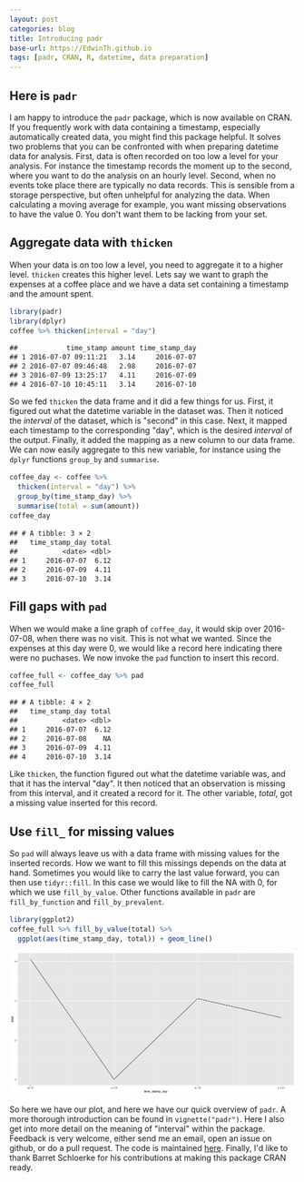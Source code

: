 ```yaml
---
layout: post
categories: blog
title: Introducing padr
base-url: https://EdwinTh.github.io
tags: [padr, CRAN, R, datetime, data preparation]
---
```


## Here is `padr`

I am happy to introduce the `padr` package, which is now available on CRAN. If you frequently work with data containing a timestamp, especially automatically created data, you might find this package helpful. It solves two problems that you can be confronted with when preparing datetime data for analysis. First, data is often recorded on too low a level for your analysis. For instance the timestamp records the moment up to the second, where you want to do the analysis on an hourly level. Second, when no events toke place there are typically no data records. This is sensible from a storage perspective, but often unhelpful for analyzing the data. When calculating a moving average for example, you want missing observations to have the value 0. You don't want them to be lacking from your set.

## Aggregate data with `thicken`

When your data is on too low a level, you need to aggregate it to a higher level. `thicken` creates this higher level. Lets say we want to graph the expenses at a coffee place and we have a data set containing a timestamp and the amount spent. 


```r
library(padr)
library(dplyr)
coffee %>% thicken(interval = "day")
```

```
##            time_stamp amount time_stamp_day
## 1 2016-07-07 09:11:21   3.14     2016-07-07
## 2 2016-07-07 09:46:48   2.98     2016-07-07
## 3 2016-07-09 13:25:17   4.11     2016-07-09
## 4 2016-07-10 10:45:11   3.14     2016-07-10
```

So we fed `thicken` the data frame and it did a few things for us. First, it figured out what the datetime variable in the dataset was. Then it noticed the *interval* of the dataset, which is "second" in this case. Next, it mapped each timestamp to the corresponding "day", which is the desired *interval* of the output. Finally, it added the mapping as a new column to our data frame. We can now easily aggregate to this new variable, for instance using  the `dplyr` functions `group_by` and `summarise`.


```r
coffee_day <- coffee %>% 
  thicken(interval = "day") %>% 
  group_by(time_stamp_day) %>% 
  summarise(total = sum(amount))
coffee_day
```

```
## # A tibble: 3 × 2
##   time_stamp_day total
##           <date> <dbl>
## 1     2016-07-07  6.12
## 2     2016-07-09  4.11
## 3     2016-07-10  3.14
```

## Fill gaps with `pad`
When we would make a line graph of `coffee_day`, it would skip over 2016-07-08, when there was no visit. This is not what we wanted. Since the expenses at this day were 0, we would like a record here indicating there were no puchases. We now invoke the `pad` function to insert this record.


```r
coffee_full <- coffee_day %>% pad
coffee_full
```

```
## # A tibble: 4 × 2
##   time_stamp_day total
##           <date> <dbl>
## 1     2016-07-07  6.12
## 2     2016-07-08    NA
## 3     2016-07-09  4.11
## 4     2016-07-10  3.14
```

Like `thicken`, the function figured out what the datetime variable was, and that it has the interval "day". It then noticed that an observation is missing from this interval, and it created a record for it. The other variable, *total*, got a missing value inserted for this record. 

## Use `fill_` for missing values

So `pad` will always leave us with a data frame with missing values for the inserted records. How we want to fill this missings depends on the data at hand. Sometimes you would like to carry the last value forward, you can then use `tidyr::fill`. In this case we would like to fill the NA with 0, for which we use `fill_by_value`. Other functions available in `padr` are `fill_by_function` and `fill_by_prevalent`.


```r
library(ggplot2)
coffee_full %>% fill_by_value(total) %>% 
  ggplot(aes(time_stamp_day, total)) + geom_line()
```

![Coffee plot](/images/2017-01-16/coffee_plot.png)

So here we have our plot, and here we have our quick overview of `padr`. A more thorough introduction can be found in `vignette("padr")`. Here I also get into more detail on the meaning of "interval" within the package. Feedback is very welcome, either send me an email, open an issue on github, or do a pull request. The code is maintained [here](https://github.com/edwinth/padr). Finally, I'd like to thank Barret Schloerke for his contributions at making this package CRAN ready.


